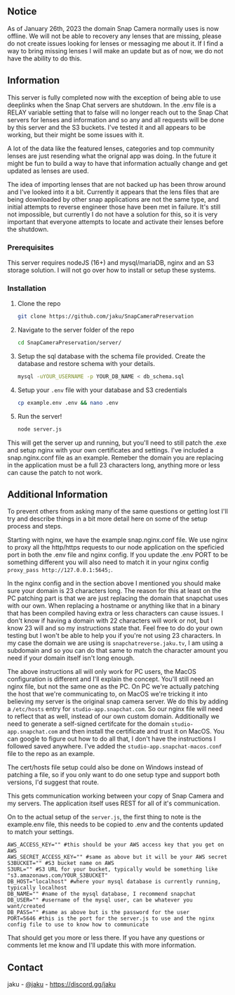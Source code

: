 ## Notice
   As of January 26th, 2023 the domain Snap Camera normally uses is now offline. We will not be able to recovery any lenses that are missing, please do not create issues looking for lenses or messaging me about it. If I find a way to bring missing lenses I will make an update but as of now, we do not have the ability to do this.

## Information

This server is fully completed now with the exception of being able to use deeplinks when the Snap Chat servers are shutdown. In the .env file is a RELAY variable setting that to false will no longer reach out to the Snap Chat servers for lenses and information and so any and all requests will be done by this server and the S3 buckets. I've tested it and all appears to be working, but their might be some issues with it.

A lot of the data like the featured lenses, categories and top community lenses are just resending what the orignal app was doing. In the future it might be fun to build a way to have that information actually change and get updated as lenses are used.

The idea of importing lenses that are not backed up has been throw around and I've looked into it a bit. Currently it appears that the lens files that are being downloaded by other snap applications are not the same type, and initial attempts to reverse engineer those have been met in failure. It's still not impossible, but currently I do not have a solution for this, so it is very important that everyone attempts to locate and activate their lenses before the shutdown.


### Prerequisites

This server requires nodeJS (16+) and mysql/mariaDB, nginx and an S3 storage solution. I will not go over how to install or setup these systems. 


### Installation

1. Clone the repo
   ```sh
   git clone https://github.com/jaku/SnapCameraPreservation
   ```
2. Navigate to the server folder of the repo
   ```sh
   cd SnapCameraPreservation/server/
   ```
3. Setup the sql database with the schema file provided. Create the database and restore schema with your details.
   ```sh
   mysql -uYOUR_USERNAME -p YOUR_DB_NAME < db_schema.sql
   ```
4. Setup your `.env` file with your database and S3 credentials
   ```sh
   cp example.env .env && nano .env
   ```
5. Run the server!
   ```sh
   node server.js
   ```

This will get the server up and running, but you'll need to still patch the .exe and setup nginx with your own certificates and settings. I've included a snap.nginx.conf file as an example. Remeber the domain you are replacing in the application must be a full 23 characters long, anything more or less can cause the patch to not work. 

## Additional Information

To prevent others from asking many of the same questions or getting lost I'll try and describe things in a bit more detail here on some of the setup process and steps.

Starting with nginx, we have the example snap.nginx.conf file. We use nginx to proxy all the http/https requests to our node application on the speficied port in both the .env file and nginx config. If you update the .env PORT to be something different you will also need to match it in your nginx config ``proxy_pass http://127.0.0.1:5645;``.

In the nginx config and in the section above I mentioned you should make sure your domain is 23 characters long. The reason for this at least on the PC patching part is that we are just replacing the domain that snapchat uses with our own. When replacing a hostname or anything like that in a binary that has been compiled having extra or less characters can cause issues. I don't know if having a domain with 22 characters will work or not, but I know 23 will and so my instructions state that. Feel free to do do your own testing but I won't be able to help you if you're not using 23 characters. In my case the domain we are using is ``snapchatreverse.jaku.tv``, I am using a subdomain and so you can do that same to match the character amount you need if your domain itself isn't long enough.

The above instructions all will only work for PC users, the MacOS configuration is different and I'll explain the concept. You'll still need an nginx file, but not the same one as the PC. On PC we're actually patching the host that we're communicating to, on MacOS we're tricking it into believing my server is the original snap camera server. We do this by adding a ``/etc/hosts`` entry for ``studio-app.snapchat.com``. So our nginx file will need to reflect that as well, instead of our own custom domain. Additionally we need to generate a self-signed certifcate for the domain ``studio-app.snapchat.com`` and then install the certificate and trust it on MacOS. You can google to figure out how to do all that, I don't have the instructions I followed saved anywhere. I've added the `studio-app.snapchat-macos.conf` file to the repo as an example.

The cert/hosts file setup could also be done on Windows instead of patching a file, so if you only want to do one setup type and support both versions, I'd suggest that route.

This gets communication working between your copy of Snap Camera and my servers. The application itself uses REST for all of it's communication.

On to the actual setup of the ``server.js``, the first thing to note is the example.env file, this needs to be copied to .env and the contents updated to match your settings.

```
AWS_ACCESS_KEY="" #this should be your AWS access key that you get on AWS
AWS_SECRET_ACCESS_KEY="" #same as above but it will be your AWS secret
S3BUCKET="" #S3 bucket name on AWS
S3URL="" #S3 URL for your bucket, typically would be something like "s3.amazonaws.com/YOUR_S3BUCKET"
DB_HOST="localhost" #where your mysql database is currently running, typically localhost
DB_NAME="" #name of the mysql database, I recommend snapchat
DB_USER="" #username of the mysql user, can be whatever you want/created
DB_PASS="" #same as above but is the password for the user
PORT=5646 #this is the port for the server.js to use and the nginx config file to use to know how to communicate
```

That should get you more or less there. If you have any questions or comments let me know and I'll update this with more information.

## Contact 

jaku - [@jaku](https://twitter.com/jaku) - https://discord.gg/jaku


